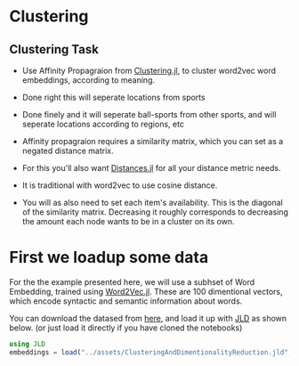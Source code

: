 
# Clustering


## Clustering Task

 - Use Affinity Propagraion from [Clustering.jl](https://github.com/JuliaStats/Clustering.jl), to cluster word2vec word embeddings, according to meaning.
 - Done right this will seperate locations from sports
 - Done finely and it will seperate ball-sports from other sports, and will seperate locations according to regions, etc 
 
 - Affinity propagraion requires a similarity matrix, which you can set as a negated distance matrix. 
 - For this you'll also want  [Distances.jl](https://github.com/JuliaStats/Distances.jl) for all your distance metric needs. 
 - It is traditional with word2vec to use cosine distance.
 - You will as also need to set each item's availability. This is the diagonal of the similarity matrix. Decreasing it roughly corresponds to decreasing the amount each node wants to be in a cluster on its own.
 
 

# First we loadup some data
For the the example presented here, we will use a subhset of Word Embedding, trained using [Word2Vec.jl](https://github.com/tanmaykm/Word2Vec.jl).
These are 100 dimentional vectors, which encode syntactic and semantic information about words.

You can download the datased from [here](http://ucidatascienceinitiative.github.io/IntroToJulia/Html/ForwardDiff), and load it up with [JLD](https://github.com/JuliaIO/JLD.jl) as shown below. (or just load it directly if you have cloned the notebooks)


```julia
using JLD
embeddings = load("../assets/ClusteringAndDimentionalityReduction.jld", "embeddings")
```
